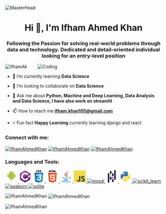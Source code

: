 ![MasterHead](https://repository-images.githubusercontent.com/588181932/e36ec678-7984-4cdd-8e4c-a3932772ff8e)

<h1 align="center">Hi 👋, I'm Ifham Ahmed Khan</h1>
<h3 align="center">Following the Passion for solving real-world problems through data and technology. Dedicated and detail-oriented individual looking for an entry-level position</h3>

<img align="right" src="https://cdn.dribbble.com/users/1162077/screenshots/3848914/programmer.gif" alt="Coding" width="400">

<p align="left"> <img src="https://komarev.com/ghpvc/?username=IfhamAhmedKhan&label=Profile%20views&color=0e75b6&style=flat" alt="IfhamAk" /> </p>

- 🌱 I’m currently learning **Data Science**

- 👯 I’m looking to collaborate on **Data Science**

- 💬 Ask me about **Python, Machine and Deep Learning, Data Analysis and Data Science, I have also work on streamlit**

- 📫 How to reach me **ifham.khan105@gmail.com**

- ⚡ Fun fact **Happy Learning** currently learning django and react

<h3 align="left">Connect with me:</h3>
<p align="left">
<a href="https://linkedin.com/in/ifham-khan-479332278/" target="blank"><img align="center" src="https://raw.githubusercontent.com/rahuldkjain/github-profile-readme-generator/master/src/images/icons/Social/linked-in-alt.svg" alt="IfhamAhmedKhan" height="30" width="40" /></a>
<a href="https://www.leetcode.com/Iftantary/" target="blank"><img align="center" src="https://raw.githubusercontent.com/rahuldkjain/github-profile-readme-generator/master/src/images/icons/Social/leet-code.svg" alt="IfhamAhmedKhan" height="30" width="40" /></a>
<a href="https://www.instagram.com/iftantary/" target="blank"><img align="center" src="https://raw.githubusercontent.com/rahuldkjain/github-profile-readme-generator/master/src/images/icons/Social/instagram.svg" alt="IfhamAhmedKhan" height="30" width="40" /></a>
</p>

<h3 align="left">Languages and Tools:</h3>
<p align="left"> <a href="https://developer.android.com" target="_blank" rel="noreferrer"> <img src="https://raw.githubusercontent.com/devicons/devicon/master/icons/android/android-original-wordmark.svg" alt="android" width="40" height="40"/> </a> <a href="https://www.w3schools.com/cs/" target="_blank" rel="noreferrer"> <img src="https://raw.githubusercontent.com/devicons/devicon/master/icons/csharp/csharp-original.svg" alt="csharp" width="40" height="40"/> </a> <a href="https://www.w3schools.com/css/" target="_blank" rel="noreferrer"> <img src="https://raw.githubusercontent.com/devicons/devicon/master/icons/css3/css3-original-wordmark.svg" alt="css3" width="40" height="40"/> </a> <a href="https://www.w3.org/html/" target="_blank" rel="noreferrer"> <img src="https://raw.githubusercontent.com/devicons/devicon/master/icons/html5/html5-original-wordmark.svg" alt="html5" width="40" height="40"/> </a> <a href="https://www.java.com" target="_blank" rel="noreferrer"> <img src="https://raw.githubusercontent.com/devicons/devicon/master/icons/java/java-original.svg" alt="java" width="40" height="40"/> </a> <a href="https://developer.mozilla.org/en-US/docs/Web/JavaScript" target="_blank" rel="noreferrer"> <img src="https://raw.githubusercontent.com/devicons/devicon/master/icons/javascript/javascript-original.svg" alt="javascript" width="40" height="40"/> </a> <a href="https://www.microsoft.com/en-us/sql-server" target="_blank" rel="noreferrer"> <img src="https://www.svgrepo.com/show/303229/microsoft-sql-server-logo.svg" alt="mssql" width="40" height="40"/> </a> <a href="https://pandas.pydata.org/" target="_blank" rel="noreferrer"> <img src="https://raw.githubusercontent.com/devicons/devicon/2ae2a900d2f041da66e950e4d48052658d850630/icons/pandas/pandas-original.svg" alt="pandas" width="40" height="40"/> </a> <a href="https://www.python.org" target="_blank" rel="noreferrer"> <img src="https://raw.githubusercontent.com/devicons/devicon/master/icons/python/python-original.svg" alt="python" width="40" height="40"/> </a> <a href="https://scikit-learn.org/" target="_blank" rel="noreferrer"> <img src="https://upload.wikimedia.org/wikipedia/commons/0/05/Scikit_learn_logo_small.svg" alt="scikit_learn" width="40" height="40"/> </a> <a href="https://seaborn.pydata.org/" target="_blank" rel="noreferrer"> <img src="https://seaborn.pydata.org/_images/logo-mark-lightbg.svg" alt="seaborn" width="40" height="40"/> </a> <a href="https://www.sqlite.org/" target="_blank" rel="noreferrer"> <img src="https://www.vectorlogo.zone/logos/sqlite/sqlite-icon.svg" alt="sqlite" width="40" height="40"/> </a> </p>

<p><img align="left" src="https://github-readme-stats.vercel.app/api/top-langs?username=IfhamAhmedKhan&show_icons=true&locale=en&layout=compact" alt="IfhamAhmedKhan" /></p>

<p>&nbsp;<img align="center" src="https://github-readme-stats.vercel.app/api?username=IfhamAhmedKhan&show_icons=true&locale=en" alt="IfhamAhmedKhan" /></p>


<p><img align="center" src="https://github-readme-streak-stats.herokuapp.com/?user=IfhamAhmedKhan&" alt="IfhamAhmedKhan"/></p>
